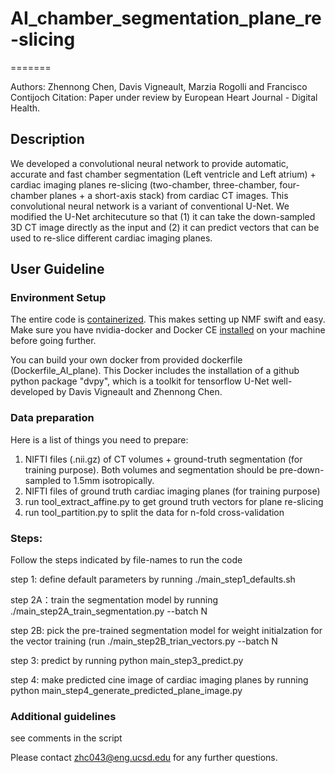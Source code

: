 # AI_chamber_segmentation_plane_re-slicing

=======

Authors: Zhennong Chen, Davis Vigneault, Marzia Rogolli and Francisco Contijoch
Citation: Paper under review by European Heart Journal - Digital Health.

## Description
We developed a convolutional neural network to provide automatic, accurate and fast chamber segmentation (Left ventricle and Left atrium) + cardiac imaging planes re-slicing (two-chamber, three-chamber, four-chamber planes + a short-axis stack) from cardiac CT images. 
This convolutional neural network is a variant of conventional U-Net. We modified the U-Net architecuture so that (1) it can take the down-sampled 3D CT image directly as the input and (2) it can predict vectors that can be used to re-slice different cardiac imaging planes.

## User Guideline
### Environment Setup
The entire code is [containerized](https://www.docker.com/resources/what-container). This makes setting up NMF swift and easy. Make sure you have nvidia-docker and Docker CE [installed](https://docs.nvidia.com/datacenter/cloud-native/container-toolkit/install-guide.html#docker) on your machine before going further. 

You can build your own docker from provided dockerfile (Dockerfile_AI_plane). This Docker includes the installation of a github python package "dvpy", which is a toolkit for tensorflow U-Net well-developed by Davis Vigneault and Zhennong Chen.

### Data preparation
Here is a list of things you need to prepare:
1. NIFTI files (.nii.gz) of CT volumes + ground-truth segmentation (for training purpose). Both volumes and segmentation should be pre-down-sampled to 1.5mm isotropically.
2. NIFTI files of ground truth cardiac imaging planes (for training purpose)
3. run tool_extract_affine.py to get ground truth vectors for plane re-slicing
4. run tool_partition.py to split the data for n-fold cross-validation

### Steps:
Follow the steps indicated by file-names to run the code

step 1: define default parameters by running ./main_step1_defaults.sh

step 2A：train the segmentation model by running ./main_step2A_train_segmentation.py --batch N

step 2B: pick the pre-trained segmentation model for weight initialzation for the vector training (run ./main_step2B_trian_vectors.py --batch N

step 3: predict by running python main_step3_predict.py

step 4: make predicted cine image of cardiac imaging planes by running python main_step4_generate_predicted_plane_image.py

### Additional guidelines
see comments in the script

Please contact zhc043@eng.ucsd.edu for any further questions.





